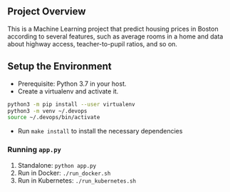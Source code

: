 [![<tiennth>](https://circleci.com/gh/tiennth/udahousefx.svg?style=svg)](https://app.circleci.com/pipelines/github/tiennth/udahousefx)


## Project Overview
This is a Machine Learning project that predict housing prices in Boston according to several features, such as average rooms in a home and data about highway access, teacher-to-pupil ratios, and so on. 

## Setup the Environment

* Prerequisite: Python 3.7 in your host.
* Create a virtualenv and activate it. 
```bash
python3 -m pip install --user virtualenv
python3 -m venv ~/.devops
source ~/.devops/bin/activate
```
* Run `make install` to install the necessary dependencies


### Running `app.py`

1. Standalone:  `python app.py`
2. Run in Docker:  `./run_docker.sh`
3. Run in Kubernetes:  `./run_kubernetes.sh`

